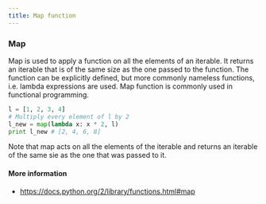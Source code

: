```yaml
---
title: Map function
---
```

### Map

Map is used to apply a function on all the elements of an iterable. It returns an iterable that is of the same size as the one passed to the function. The function can be explicitly defined, but more commonly nameless functions, i.e. lambda expressions are used. Map function is commonly used in functional programming.

```python
l = [1, 2, 3, 4]
# Multiply every element of l by 2
l_new = map(lambda x: x * 2, l)
print l_new # [2, 4, 6, 8]
```

Note that map acts on all the elements of the iterable and returns an iterable of the same sie as the one that was passed to it.

#### More information
- https://docs.python.org/2/library/functions.html#map
